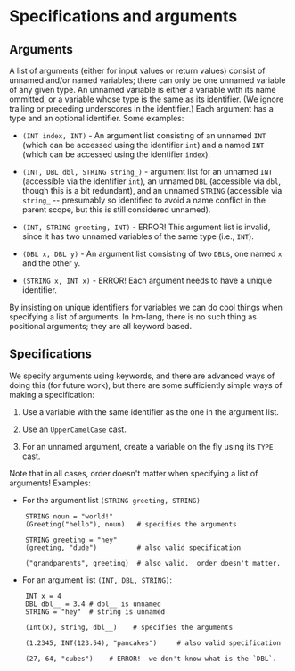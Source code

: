 # Specifications and arguments

## Arguments

A list of arguments (either for input values or return values) consist
of unnamed and/or named variables; there can only be one unnamed variable
of any given type.  An unnamed variable is either a variable with its
name ommitted, or a variable whose type is the same as its identifier.
(We ignore trailing or preceding underscores in the identifier.)  Each
argument has a type and an optional identifier.  Some examples:

* `(INT index, INT)` - An argument list consisting of an unnamed `INT`
  (which can be accessed using the identifier `int`) and a named `INT`
  (which can be accessed using the identifier `index`).

* `(INT, DBL dbl, STRING string_)` - argument list for an unnamed `INT` 
  (accessible via the identifier `int`), an unnamed `DBL` (accessible via
  `dbl`, though this is a bit redundant), and an unnamed `STRING` 
  (accessible via `string_` -- presumably so identified to avoid a name
  conflict in the parent scope, but this is still considered unnamed).

* `(INT, STRING greeting, INT)` - ERROR!  This argument list is invalid,
  since it has two unnamed variables of the same type (i.e., `INT`).

* `(DBL x, DBL y)` - An argument list consisting of two `DBL`s, one named
  `x` and the other `y`.

* `(STRING x, INT x)` - ERROR!  Each argument needs to have a unique
  identifier.

By insisting on unique identifiers for variables we can do cool things
when specifying a list of arguments.  In hm-lang, there is no such thing
as positional arguments; they are all keyword based.


## Specifications

We specify arguments using keywords, and there are advanced ways of
doing this (for future work), but there are some sufficiently simple ways 
of making a specification:

1. Use a variable with the same identifier as the one in the argument list.

2. Use an `UpperCamelCase` cast.

3. For an unnamed argument, create a variable on the fly using its `TYPE` cast.

Note that in all cases, order doesn't matter when specifying a list 
of arguments!  Examples:

* For the argument list `(STRING greeting, STRING)`

```
    STRING noun = "world!"
    (Greeting("hello"), noun)   # specifies the arguments

    STRING greeting = "hey"
    (greeting, "dude")          # also valid specification

    ("grandparents", greeting)  # also valid.  order doesn't matter.
```

* For an argument list `(INT, DBL, STRING)`:

```
    INT x = 4
    DBL dbl__ = 3.4 # dbl__ is unnamed
    STRING = "hey"  # string is unnamed

    (Int(x), string, dbl__)    # specifies the arguments

    (1.2345, INT(123.54), "pancakes")     # also valid specification

    (27, 64, "cubes")    # ERROR!  we don't know what is the `DBL`.
```
